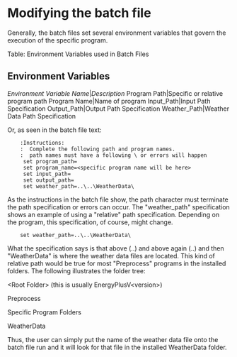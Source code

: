 # Modifying the batch file

Generally, the batch files set several environment variables that govern the execution of the specific program.

Table: Environment Variables used in Batch Files

**Environment Variables**
--------------------------------------
*Environment Variable Name*|*Description*
Program Path|Specific or relative program path
Program Name|Name of program
Input_Path|Input Path Specification
Output_Path|Output Path Specification
Weather_Path|Weather Data Path Specification

Or, as seen in the batch file text:

~~~~~~~~~~~~~~~~~~~~
    :Instructions:
    :  Complete the following path and program names.
    :  path names must have a following \ or errors will happen
     set program_path=
     set program_name=<specific program name will be here>
     set input_path=
     set output_path=
     set weather_path=..\..\WeatherData\
~~~~~~~~~~~~~~~~~~~~

As the instructions in the batch file show, the path character must terminate the path specification or errors can occur. The "weather_path" specification shows an example of using a "relative" path specification. Depending on the program, this specification, of course, might change.

~~~~~~~~~~~~~~~~~~~~
    set weather_path=..\..\WeatherData\
~~~~~~~~~~~~~~~~~~~~

What the specification says is that above (..) and above again (..) and then "WeatherData" is where the weather data files are located. This kind of relative path would be true for most "Preprocess" programs in the installed folders. The following illustrates the folder tree:

\<Root Folder\> (this is usually EnergyPlusV\<version\>)

Preprocess

Specific Program Folders

WeatherData

Thus, the user can simply put the name of the weather data file onto the batch file run and it will look for that file in the installed WeatherData folder.
